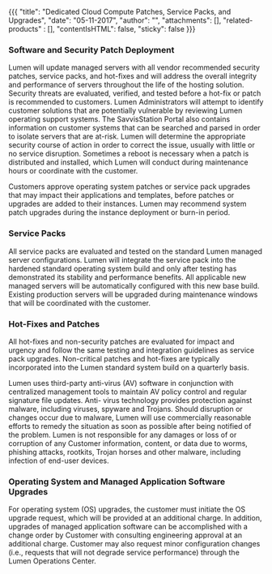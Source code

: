 {{{
  "title": "Dedicated Cloud Compute Patches, Service Packs, and Upgrades",
  "date": "05-11-2017",
  "author": "",
  "attachments": [],
  "related-products" : [],
  "contentIsHTML": false,
  "sticky": false
}}}

### Software and Security Patch Deployment

Lumen will update managed servers with all vendor recommended security patches, service packs, and hot-fixes and will address the overall integrity and performance of servers throughout the life of the hosting solution. Security threats are evaluated, verified, and tested before a hot-fix or patch is recommended to customers. Lumen Administrators will attempt to identify customer solutions that are potentially vulnerable by reviewing Lumen operating support systems. The SavvisStation Portal also contains information on customer systems that can be searched and parsed in order to isolate servers that are at-risk. Lumen will determine the appropriate security course of action in order to correct the issue, usually with little or no service disruption. Sometimes a reboot is necessary when a patch is distributed and installed, which Lumen will conduct during maintenance hours or coordinate with the customer.

Customers approve operating system patches or service pack upgrades that may impact their applications and templates, before patches or upgrades are added to their instances. Lumen may recommend system patch upgrades during the instance deployment or burn-in period.

### Service Packs

All service packs are evaluated and tested on the standard Lumen managed server configurations. Lumen will integrate the service pack into the hardened standard operating system build and only after testing has demonstrated its stability and performance benefits. All applicable new managed servers will be automatically configured with this new base build. Existing production servers will be upgraded during maintenance windows that will be coordinated with the customer.

### Hot-Fixes and Patches

All hot-fixes and non-security patches are evaluated for impact and urgency and follow the same testing and integration guidelines as service pack upgrades. Non-critical patches and hot-fixes are typically incorporated into the Lumen standard system build on a quarterly basis.

Lumen uses third-party anti-virus (AV) software in conjunction with centralized management tools to maintain AV policy control and regular signature file updates. Anti- virus technology provides protection against malware, including viruses, spyware and Trojans. Should disruption or changes occur due to malware, Lumen will use commercially reasonable efforts to remedy the situation as soon as possible after being notified of the problem. Lumen is not responsible for any damages or loss of or corruption of any Customer information, content, or data due to worms, phishing attacks, rootkits, Trojan horses and other malware, including infection of end-user devices.

### Operating System and Managed Application Software Upgrades

For operating system (OS) upgrades, the customer must initiate the OS upgrade request, which will be provided at an additional charge. In addition, upgrades of managed application software can be accomplished with a change order by Customer with consulting engineering approval at an additional charge. Customer may also request minor configuration changes (i.e., requests that will not degrade service performance) through the Lumen Operations Center.
